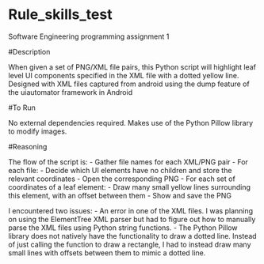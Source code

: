 # Rule_skills_test
Software Engineering programming assignment 1

#Description

When given a set of PNG/XML file pairs, this Python script will highlight leaf level UI components specified in the XML file with a dotted yellow line. Designed with XML files captured from android using the dump feature of the uiautomator framework in Android

#To Run

No external dependencies required. Makes use of the Python Pillow library to modify images.

#Reasoning

The flow of the script is:
    - Gather file names for each XML/PNG pair
    - For each file:
        - Decide which UI elements have no children and store the relevant coordinates
        - Open the corresponding PNG
        - For each set of coordinates of a leaf element:
            - Draw many small yellow lines surrounding this element, with an offset between them
        - Show and save the PNG

I encountered two issues:
    - An error in one of the XML files. I was planning on using the ElementTree XML parser but had to figure out how to manually parse the XML files using Python string functions.
    - The Python Pillow library does not natively have the functionality to draw a dotted line. Instead of just calling the function to draw a rectangle, I had to instead draw many small lines with offsets between them to mimic a dotted line.